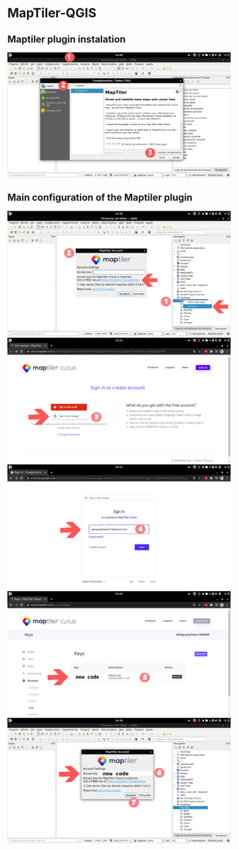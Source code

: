 # MapTiler-QGIS


## Maptiler plugin instalation
<p align="center">
 <a>
 <img src='resources/plugin_1.png'>
 </a>
</p>

## Main configuration of the Maptiler plugin  

<p align='center'>
 <a >
 <img src='resources/plugin_2.png'>
 </a>
 <a>
 <img src='resources/plugin_3.png'>
 </a>
 <a>
  <img src='resources/plugin_4.png'>
 </a>
  <a>
  <img src='resources/plugin_5.png'>
 </a>
 <a>
  <img src='resources/plugin_6.png'>
 </a>
 <a>
  <img src=''>
 </a>
</p>




